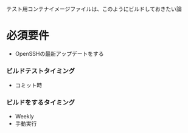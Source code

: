 テスト用コンテナイメージファイルは、このようにビルドしておきたい論  

# 必須要件

* OpenSSHの最新アップデートをする

### ビルドテストタイミング

* コミット時

### ビルドをするタイミング

* Weekly
* 手動実行